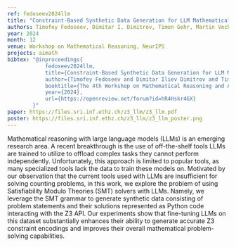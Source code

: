 ```yaml
---
ref: fedoseev2024llm
title: "Constraint-Based Synthetic Data Generation for LLM Mathematical Reasoning"
authors: Timofey Fedoseev, Dimitar I. Dimitrov, Timon Gehr, Martin Vechev
year: 2024
month: 12
venue: Workshop on Mathematical Reasoning, NeurIPS
projects: aimath
bibtex: "@inproceedings{
			fedoseev2024llm,
			title={Constraint-Based Synthetic Data Generation for LLM Mathematical Reasoning},
			author={Timofey Fedoseev and Dimitar Iliev Dimitrov and Timon Gehr and Martin Vechev},
			booktitle={The 4th Workshop on Mathematical Reasoning and AI at NeurIPS'24},
			year={2024},
			url={https://openreview.net/forum?id=hR4Hskr4GX}
		}"
paper: https://files.sri.inf.ethz.ch/z3_llm/z3_llm.pdf
poster: https://files.sri.inf.ethz.ch/z3_llm/z3_llm_poster.png
---
```

Mathematical reasoning with large language models (LLMs) is an emerging research area. A recent breakthrough is the use of off-the-shelf tools LLMs are trained to utilize to offload complex tasks they cannot perform independently. Unfortunately, this approach is limited to popular tools, as many specialized tools lack the data to train these models on. Motivated by our observation that the current tools used with LLMs are insufficient for solving counting problems, in this work, we explore the problem of using Satisfiability Modulo Theories (SMT) solvers with LLMs. Namely, we leverage the SMT grammar to generate synthetic data consisting of problem statements and their solutions represented as Python code interacting with the Z3 API. Our experiments show that fine-tuning LLMs on this dataset substantially enhances their ability to generate accurate Z3 constraint encodings and improves their overall mathematical problem-solving capabilities.